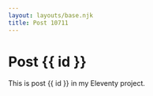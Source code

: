 ```yaml
---
layout: layouts/base.njk
title: Post 10711
---
```


# Post {{ id }}

This is post {{ id }} in my Eleventy project.
